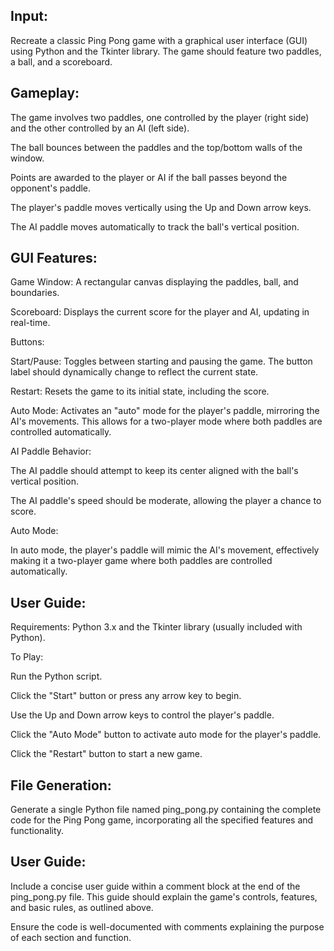 ## Input:

Recreate a classic Ping Pong game with a graphical user interface (GUI) using Python and the Tkinter library. The game should feature two paddles, a ball, and a scoreboard.

## Gameplay:

The game involves two paddles, one controlled by the player (right side) and the other controlled by an AI (left side).

The ball bounces between the paddles and the top/bottom walls of the window.

Points are awarded to the player or AI if the ball passes beyond the opponent's paddle.

The player's paddle moves vertically using the Up and Down arrow keys.

The AI paddle moves automatically to track the ball's vertical position.

## GUI Features:

Game Window: A rectangular canvas displaying the paddles, ball, and boundaries.

Scoreboard: Displays the current score for the player and AI, updating in real-time.

Buttons:

Start/Pause: Toggles between starting and pausing the game. The button label should dynamically change to reflect the current state.

Restart: Resets the game to its initial state, including the score.

Auto Mode: Activates an "auto" mode for the player's paddle, mirroring the AI's movements. This allows for a two-player mode where both paddles are controlled automatically.

AI Paddle Behavior:

The AI paddle should attempt to keep its center aligned with the ball's vertical position.

The AI paddle's speed should be moderate, allowing the player a chance to score.

Auto Mode:

In auto mode, the player's paddle will mimic the AI's movement, effectively making it a two-player game where both paddles are controlled automatically.

## User Guide:

Requirements: Python 3.x and the Tkinter library (usually included with Python).

To Play:

Run the Python script.

Click the "Start" button or press any arrow key to begin.

Use the Up and Down arrow keys to control the player's paddle.

Click the "Auto Mode" button to activate auto mode for the player's paddle.

Click the "Restart" button to start a new game.

## File Generation:

Generate a single Python file named ping_pong.py containing the complete code for the Ping Pong game, incorporating all the specified features and functionality.

## User Guide:

Include a concise user guide within a comment block at the end of the ping_pong.py file. This guide should explain the game's controls, features, and basic rules, as outlined above.

Ensure the code is well-documented with comments explaining the purpose of each section and function.